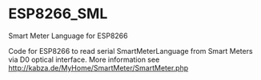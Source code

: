 # ESP8266_SML
Smart Meter Language for ESP8266

Code for ESP8266 to read serial SmartMeterLanguage from Smart Meters via D0 optical interface.
More information see http://kabza.de/MyHome/SmartMeter/SmartMeter.php
